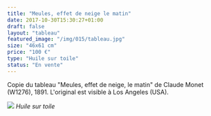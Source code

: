 ```yaml
---
title: "Meules, effet de neige le matin"
date: 2017-10-30T15:30:27+01:00
draft: false
layout: "tableau"
featured_image: "/img/015/tableau.jpg"
size: "46x61 cm"
price: "100 €"
type: "Huile sur toile"
status: "En vente"
---
```


Copie du tableau "Meules, effet de neige, le matin" de Claude Monet (W1276), 1891. L'original est visible à Los Angeles (USA).

![](/img/015/tableau.jpg)
*Huile sur toile*